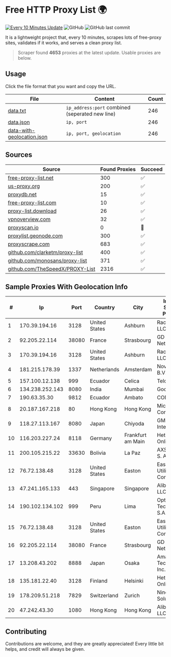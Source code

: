
# Free HTTP Proxy List 🌍

[![Every 10 Minutes Update](https://github.com/mertguvencli/http-proxy-list/actions/workflows/main.yml/badge.svg?branch=main)](https://github.com/mertguvencli/http-proxy-list/actions/workflows/main.yml)
![GitHub](https://img.shields.io/github/license/mertguvencli/http-proxy-list)
![GitHub last commit](https://img.shields.io/github/last-commit/mertguvencli/http-proxy-list)

It is a lightweight project that, every 10 minutes, scrapes lots of free-proxy sites, validates if it works, and serves a clean proxy list.


> Scraper found **4653** proxies at the latest update. Usable proxies are below.

## Usage

Click the file format that you want and copy the URL.


|File|Content|Count|
|----|-------|-----|
|[data.txt](https://raw.githubusercontent.com/mertguvencli/http-proxy-list/main/proxy-list/data.txt)|`ip_address:port` combined (seperated new line)|246|
|[data.json](https://raw.githubusercontent.com/mertguvencli/http-proxy-list/main/proxy-list/data.json)|`ip, port`|246|
|[data-with-geolocation.json](https://raw.githubusercontent.com/mertguvencli/http-proxy-list/main/proxy-list/data-with-geolocation.json)|`ip, port, geolocation`|246|

## Sources

|Source|Found Proxies|Succeed|
|------|-------------|-------|
|[free-proxy-list.net](https://free-proxy-list.net)|300|✅|
|[us-proxy.org](https://www.us-proxy.org)|200|✅|
|[proxydb.net](http://proxydb.net)|15|✅|
|[free-proxy-list.com](https://free-proxy-list.com/?page=&port=&type%5B%5D=http&type%5B%5D=https&up_time=0&search=Search)|10|✅|
|[proxy-list.download](https://www.proxy-list.download/HTTP)|26|✅|
|[vpnoverview.com](https://vpnoverview.com/privacy/anonymous-browsing/free-proxy-servers)|32|✅|
|[proxyscan.io](https://www.proxyscan.io)|0|🚫|
|[proxylist.geonode.com](https://proxylist.geonode.com/api/proxy-list?limit=300&page=1&sort_by=lastChecked&sort_type=desc&protocols=http,https)|300|✅|
|[proxyscrape.com](https://api.proxyscrape.com/v2/?request=displayproxies&protocol=http&timeout=10000&country=all&ssl=all&anonymity=all)|683|✅|
|[github.com/clarketm/proxy-list](https://raw.githubusercontent.com/clarketm/proxy-list/master/proxy-list-raw.txt)|400|✅|
|[github.com/monosans/proxy-list](https://raw.githubusercontent.com/monosans/proxy-list/main/proxies/http.txt)|371|✅|
|[github.com/TheSpeedX/PROXY-List](https://raw.githubusercontent.com/TheSpeedX/PROXY-List/master/http.txt)|2316|✅|


## Sample Proxies With Geolocation Info

|#|Ip|Port|Country|City|Internet Service Provider|
|-|--|----|-------|----|-------------------------|
|1|170.39.194.16|3128|United States|Ashburn|Rackdog, LLC|
|2|92.205.22.114|38080|France|Strasbourg|GD MASS Network|
|3|170.39.194.16|3128|United States|Ashburn|Rackdog, LLC|
|4|181.215.178.39|1337|Netherlands|Amsterdam|NovoServe B.V.|
|5|157.100.12.138|999|Ecuador|Celica|Telconet S.A|
|6|134.238.252.143|8080|India|Mumbai|Google LLC|
|7|190.63.35.30|9812|Ecuador|Ambato|CONECEL|
|8|20.187.167.218|80|Hong Kong|Hong Kong|Microsoft Corporation|
|9|118.27.113.167|8080|Japan|Chiyoda|GMO Internet, Inc.|
|10|116.203.227.24|8118|Germany|Frankfurt am Main|Hetzner Online GmbH|
|11|200.105.215.22|33630|Bolivia|La Paz|AXS Bolivia S. A.|
|12|76.72.138.48|3128|United States|Easton|Easton Utilities Commission|
|13|47.241.165.133|443|Singapore|Singapore|Alibaba.com LLC|
|14|190.102.134.102|999|Peru|Lima|Optical Technologies S.A.C|
|15|76.72.138.48|3128|United States|Easton|Easton Utilities Commission|
|16|92.205.22.114|38080|France|Strasbourg|GD MASS Network|
|17|13.208.43.202|8888|Japan|Osaka|Amazon Technologies Inc.|
|18|135.181.22.40|3128|Finland|Helsinki|Hetzner Online GmbH|
|19|178.209.51.218|7829|Switzerland|Zurich|Nine Internet Solutions AG|
|20|47.242.43.30|1080|Hong Kong|Hong Kong|Alibaba.com LLC|



## Contributing

Contributions are welcome, and they are greatly appreciated! Every
little bit helps, and credit will always be given.

